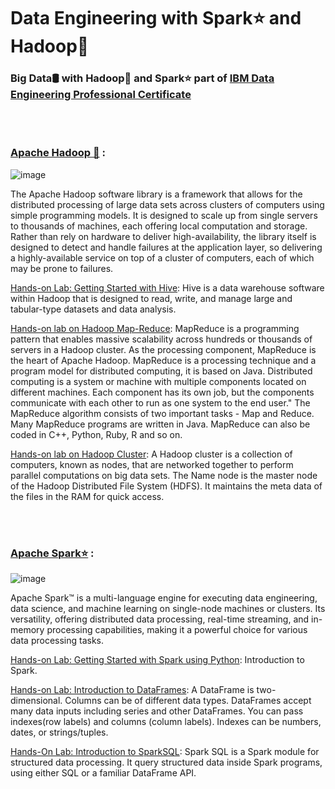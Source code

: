 #  **Data Engineering with Spark⭐ and Hadoop🐘**

###  **Big Data🛢️ with Hadoop🐘 and Spark⭐ part of [IBM Data Engineering Professional Certificate](https://www.coursera.org/professional-certificates/ibm-data-engineer#courses)**
 

<br/><br/>




### **[Apache Hadoop 🐘](https://hadoop.apache.org/)** : 

![image](https://github.com/Kmohamedalie/Big-Data-Hadoop-Spark-lab/assets/63104472/b991829a-56b0-466a-85aa-5ab6b9280a6e)


The Apache Hadoop software library is a framework that allows for the distributed processing of large data sets across clusters of computers using simple programming models. It is designed to scale up from single servers to thousands of machines, each offering local computation and storage. Rather than rely on hardware to deliver high-availability, the library itself is designed to detect and handle failures at the application layer, so delivering a highly-available service on top of a cluster of computers, each of which may be prone to failures.

[Hands-on Lab: Getting Started with Hive](https://github.com/Kmohamedalie/Data-Engineering/tree/master/Hands-on%20Lab%3A%20Getting%20Started%20with%20Hive): Hive is a data warehouse software within Hadoop that is designed to read, write, and manage large and tabular-type datasets and data analysis.

[Hands-on lab on Hadoop Map-Reduce](https://github.com/Kmohamedalie/IBM-Hadoop-Spark-lab/tree/master/Hands-on%20Lab%3A%20Hadoop%20MapReduce): MapReduce is a programming pattern that enables massive scalability across hundreds or thousands of servers in a Hadoop cluster. As the processing component, MapReduce is the heart of Apache Hadoop. MapReduce is a processing technique and a program model for distributed computing, it is based on Java. Distributed computing is a system or machine with multiple components located on different machines. Each component has its own job, but the components communicate with each other to run as one system to the end user." The MapReduce algorithm consists of two important tasks - Map and Reduce. Many MapReduce programs are written in Java. MapReduce can also be coded in C++, Python, Ruby, R and so on.

[Hands-on lab on Hadoop Cluster](https://github.com/Kmohamedalie/IBM-Hadoop-Spark-lab/tree/master/Hands-on%20lab%20on%20Hadoop%20Cluster): A Hadoop cluster is a collection of computers, known as nodes, that are networked together to perform parallel computations on big data sets. The Name node is the master node of the Hadoop Distributed File System (HDFS). It maintains the meta data of the files in the RAM for quick access.
 

<br/><br/>




### **[Apache Spark⭐](https://spark.apache.org/)** : 

![image](https://github.com/Kmohamedalie/Big-Data-Hadoop-Spark-lab/assets/63104472/331e54b4-b021-47cd-9a0e-8641cc256e53)



Apache Spark™ is a multi-language engine for executing data engineering, data science, and machine learning on single-node machines or clusters. Its versatility, offering distributed data processing, real-time streaming, and in-memory processing capabilities, making it a powerful choice for various data processing tasks. 

[Hands-on Lab: Getting Started with Spark using Python](https://github.com/Kmohamedalie/Big-Data-Hadoop-Spark-lab/tree/master/Hands-on%20Lab%3A%20Getting%20Started%20with%20Spark%20using%20Python): Introduction to Spark.

[Hands-on Lab: Introduction to DataFrames](https://github.com/Kmohamedalie/Big-Data-Hadoop-Spark-lab/blob/master/Hands-on%20Lab%3A%20Introduction%20to%20DataFrames/DataFrames.ipynb): A DataFrame is two-dimensional. Columns can be of different data types. DataFrames accept many data inputs including series and other DataFrames. You can pass indexes(row labels) and columns (column labels). Indexes can be numbers, dates, or strings/tuples.

[Hands-On Lab: Introduction to SparkSQL](https://github.com/Kmohamedalie/Big-Data-Hadoop-Spark-lab/blob/master/Hands-On%20Lab%3A%20Introduction%20to%20SparkSQL/SparkSQL.ipynb): Spark SQL is a Spark module for structured data processing. It query structured data inside Spark programs, using either SQL or a familiar DataFrame API.
